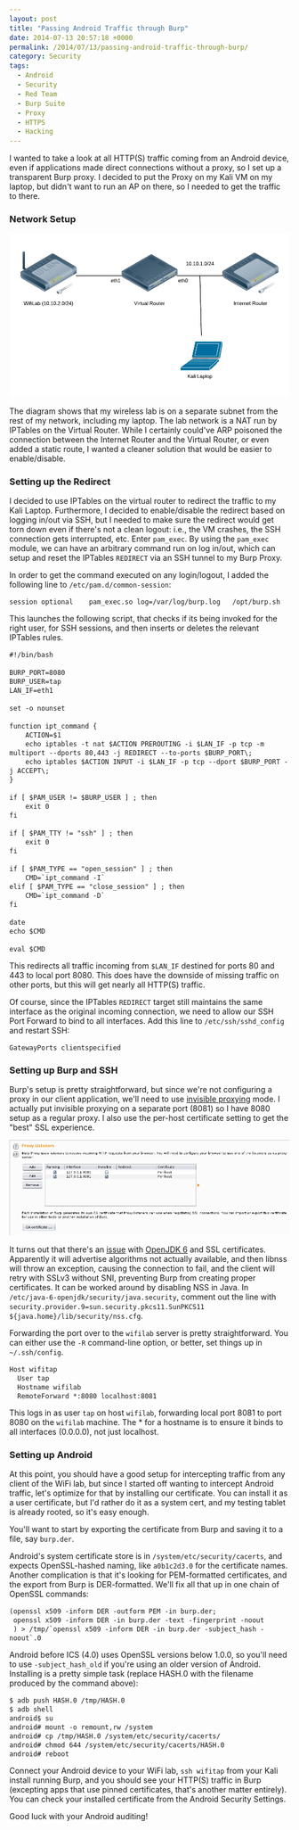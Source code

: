 ```yaml
---
layout: post
title: "Passing Android Traffic through Burp"
date: 2014-07-13 20:57:18 +0000
permalink: /2014/07/13/passing-android-traffic-through-burp/
category: Security
tags:
  - Android
  - Security
  - Red Team
  - Burp Suite
  - Proxy
  - HTTPS
  - Hacking
---
```

I wanted to take a look at all HTTP(S) traffic coming from an Android device, even if applications made direct connections without a proxy, so I set up a transparent Burp proxy.  I decided to put the Proxy on my Kali VM on my laptop, but didn't want to run an AP on there, so I needed to get the traffic to there.

### Network Setup ###
![Network Topology Diagram][1]

The diagram shows that my wireless lab is on a separate subnet from the rest of my network, including my laptop.  The lab network is a NAT run by IPTables on the Virtual Router.  While I certainly could've ARP poisoned the connection between the Internet Router and the Virtual Router, or even added a static route, I wanted a cleaner solution that would be easier to enable/disable.

### Setting up the Redirect ###

I decided to use IPTables on the virtual router to redirect the traffic to my Kali Laptop.  Furthermore, I decided to enable/disable the redirect based on logging in/out via SSH, but I needed to make sure the redirect would get torn down even if there's not a clean logout: i.e., the VM crashes, the SSH connection gets interrupted, etc.  Enter `pam_exec`.  By using the `pam_exec` module, we can have an arbitrary command run on log in/out, which can setup and reset the IPTables `REDIRECT` via an SSH tunnel to my Burp Proxy.

In order to get the command executed on any login/logout, I added the following line to `/etc/pam.d/common-session`:

    session optional	pam_exec.so log=/var/log/burp.log	/opt/burp.sh

This launches the following script, that checks if its being invoked for the right user, for SSH sessions, and then inserts or deletes the relevant IPTables rules.

    #!/bin/bash
    
    BURP_PORT=8080
    BURP_USER=tap
    LAN_IF=eth1
    
    set -o nounset
    
    function ipt_command {
    	ACTION=$1
    	echo iptables -t nat $ACTION PREROUTING -i $LAN_IF -p tcp -m multiport --dports 80,443 -j REDIRECT --to-ports $BURP_PORT\;
    	echo iptables $ACTION INPUT -i $LAN_IF -p tcp --dport $BURP_PORT -j ACCEPT\;
    }
    
    if [ $PAM_USER != $BURP_USER ] ; then
    	exit 0
    fi
    
    if [ $PAM_TTY != "ssh" ] ; then
    	exit 0
    fi
    
    if [ $PAM_TYPE == "open_session" ] ; then
    	CMD=`ipt_command -I`
    elif [ $PAM_TYPE == "close_session" ] ; then
    	CMD=`ipt_command -D`
    fi
    
    date
    echo $CMD
    
    eval $CMD

This redirects all traffic incoming from `$LAN_IF` destined for ports 80 and 443 to local port 8080.  This does have the downside of missing traffic on other ports, but this will get nearly all HTTP(S) traffic.

Of course, since the IPTables `REDIRECT` target still maintains the same interface as the original incoming connection, we need to allow our SSH Port Forward to bind to all interfaces.  Add this line to `/etc/ssh/sshd_config` and restart SSH:

    GatewayPorts clientspecified

### Setting up Burp and SSH ###

Burp's setup is pretty straightforward, but since we're not configuring a proxy in our client application, we'll need to use [invisible proxying](http://portswigger.net/burp/Help/proxy_options_invisible.html) mode.  I actually put invisible proxying on a separate port (8081) so I have 8080 setup as a regular proxy.  I also use the per-host certificate setting to get the "best" SSL experience.

![Burp Setup][2]

It turns out that there's an [issue](http://forum.portswigger.net/thread/474/internal-error-burp-proxy) with [OpenJDK 6](https://bugzilla.redhat.com/show_bug.cgi?id=1022017) and SSL certificates.  Apparently it will advertise algorithms not actually available, and then libnss will throw an exception, causing the connection to fail, and the client will retry with SSLv3 without SNI, preventing Burp from creating proper certificates.  It can be worked around by disabling NSS in Java.  In `/etc/java-6-openjdk/security/java.security`, comment out the line with `security.provider.9=sun.security.pkcs11.SunPKCS11 ${java.home}/lib/security/nss.cfg`.

Forwarding the port over to the `wifilab` server is pretty straightforward.  You can either use the `-R` command-line option, or better, set things up in `~/.ssh/config`.

    Host wifitap
      User tap
      Hostname wifilab
      RemoteForward *:8080 localhost:8081

This logs in as user `tap` on host `wifilab`, forwarding local port 8081 to port 8080 on the `wifilab` machine.  The * for a hostname is to ensure it binds to all interfaces (0.0.0.0), not just localhost.

### Setting up Android ###

At this point, you should have a good setup for intercepting traffic from any client of the WiFi lab, but since I started off wanting to intercept Android traffic, let's optimize for that by installing our certificate.  You can install it as a user certificate, but I'd rather do it as a system cert, and my testing tablet is already rooted, so it's easy enough.

You'll want to start by exporting the certificate from Burp and saving it to a file, say `burp.der`.

Android's system certificate store is in `/system/etc/security/cacerts`, and expects OpenSSL-hashed naming, like `a0b1c2d3.0` for the certificate names.  Another complication is that it's looking for PEM-formatted certificates, and the export from Burp is DER-formatted.  We'll fix all that up in one chain of OpenSSL commands:

    (openssl x509 -inform DER -outform PEM -in burp.der;
     openssl x509 -inform DER -in burp.der -text -fingerprint -noout
     ) > /tmp/`openssl x509 -inform DER -in burp.der -subject_hash -noout`.0

Android before ICS (4.0) uses OpenSSL versions below 1.0.0, so you'll need to use `-subject_hash_old` if you're using an older version of Android. Installing is a pretty simple task (replace HASH.0 with the filename produced by the command above):

    $ adb push HASH.0 /tmp/HASH.0
    $ adb shell
    android$ su
    android# mount -o remount,rw /system
    android# cp /tmp/HASH.0 /system/etc/security/cacerts/
    android# chmod 644 /system/etc/security/cacerts/HASH.0
    android# reboot

Connect your Android device to your WiFi lab, `ssh wifitap` from your Kali install running Burp, and you should see your HTTP(S) traffic in Burp (excepting apps that use pinned certificates, that's another matter entirely).  You can check your installed certificate from the Android Security Settings.

Good luck with your Android auditing!

  [1]: /img/blog/wifitap.png
  [2]: /img/blog/burp_setup.png
